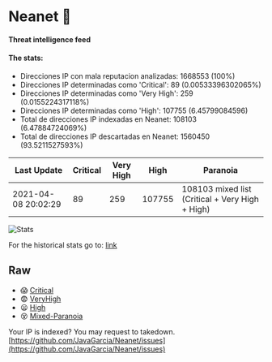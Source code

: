 # Neanet :hocho:
#### Threat intelligence feed
#### The stats:

- Direcciones IP con mala reputacion analizadas: 1668553 (100%)
- Direcciones IP determinadas como 'Critical':  89 (0.00533396302065%)
- Direcciones IP determinadas como 'Very High':  259 (0.0155224317118%)
- Direcciones IP determinadas como 'High':  107755 (6.45799084596)
- Total de direcciones IP indexadas en Neanet:  108103 (6.47884724069%)
- Total de direcciones IP descartadas en Neanet:  1560450 (93.5211527593%)

| Last Update | Critical | Very High | High | Paranoia |
| --- | --- | --- | --- | --- |
| 2021-04-08 20:02:29 | 89 | 259 | 107755 | 108103 mixed list (Critical + Very High + High)|

![Stats](https://docs.google.com/spreadsheets/d/e/2PACX-1vSnaNMIXVabIpDJjufMlzH7poXnshF3mgd8Is1g9ytUEzVsP5my4Trn8f-xkoLLQ38xpL3HtmUexLo6/pubchart?oid=501124687&format=image)

For the historical stats go to: [link](/stats.csv)
## Raw
- :scream: [Critical](https://raw.githubusercontent.com/JavaGarcia/Neanet/master/blacklists/neanet_critical.txt)
- :fearful: [VeryHigh](https://raw.githubusercontent.com/JavaGarcia/Neanet/master/blacklists/neanet_veryHigh.txtt)
- :frowning: [High](https://raw.githubusercontent.com/JavaGarcia/Neanet/master/blacklists/neanet_high.txt)
- :dizzy_face: [Mixed-Paranoia](https://raw.githubusercontent.com/JavaGarcia/Neanet/master/blacklists/neanet_all.txt)


Your IP is indexed? You may request to takedown. [https://github.com/JavaGarcia/Neanet/issues](https://github.com/JavaGarcia/Neanet/issues)










































































































































































































































































































































































































































































































































































































































































































































































































































































































































































































































































































































































































































































































































































































































































































































































































































































































































































































































































































































































































































































































































































































































































































































































































































































































































































































































































































































































































































































































































































































































































































































































































































































































































































































































































































































































































































































































































































































































































































































































































































































































































































































































































































































































































































































































































































































































































































































































































































































































































































































































































































































































































































































































































































































































































































































































































































































